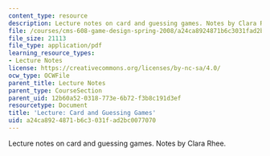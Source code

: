 ```yaml
---
content_type: resource
description: Lecture notes on card and guessing games. Notes by Clara Rhee.
file: /courses/cms-608-game-design-spring-2008/a24ca8924871b6c3031fad2bc0077070_MITCMS_608s08_lec_notes12.pdf
file_size: 21113
file_type: application/pdf
learning_resource_types:
- Lecture Notes
license: https://creativecommons.org/licenses/by-nc-sa/4.0/
ocw_type: OCWFile
parent_title: Lecture Notes
parent_type: CourseSection
parent_uid: 12b60a52-0318-773e-6b72-f3b8c191d3ef
resourcetype: Document
title: 'Lecture: Card and Guessing Games'
uid: a24ca892-4871-b6c3-031f-ad2bc0077070
---
```

Lecture notes on card and guessing games. Notes by Clara Rhee.